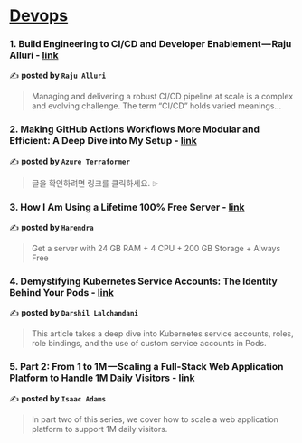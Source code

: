 
<h1><a href=https://medium.com/tag/devops/recommended target="_blank" rel="noopener noreferrer">Devops</a></h1>
<h3>1. Build Engineering to CI/CD and Developer Enablement — Raju Alluri - <a href="https://medium.com/@rajualluri/build-engineering-to-ci-cd-and-developer-enablement-raju-alluri-ecdf2b7e8538" target="_blank" rel="noopener noreferrer">link</a></h3>

✍️ **posted by `Raju Alluri`**

<blockquote>Managing and delivering a robust CI/CD pipeline at scale is a complex and evolving challenge. The term “CI/CD” holds varied meanings…</blockquote>

<h3>2. Making GitHub Actions Workflows More Modular and Efficient: A Deep Dive into My Setup - <a href="https://medium.com/azure-terraformer/making-github-actions-workflows-more-modular-and-efficient-a-deep-dive-into-my-setup-cb390223cdbb" target="_blank" rel="noopener noreferrer">link</a></h3>

✍️ **posted by `Azure Terraformer`**

<blockquote>글을 확인하려면 링크를 클릭하세요. ⌲</blockquote>

<h3>3. How I Am Using a Lifetime 100% Free Server - <a href="https://medium.com/@harendra21/how-i-am-using-a-lifetime-100-free-server-bd241e3a347a" target="_blank" rel="noopener noreferrer">link</a></h3>

✍️ **posted by `Harendra`**

<blockquote>Get a server with 24 GB RAM + 4 CPU + 200 GB Storage + Always Free</blockquote>

<h3>4. Demystifying Kubernetes Service Accounts: The Identity Behind Your Pods - <a href="https://medium.com/@darshil-lalchandani/demystifying-kubernetes-service-accounts-the-identity-behind-your-pods-80f69ace6d46" target="_blank" rel="noopener noreferrer">link</a></h3>

✍️ **posted by `Darshil Lalchandani`**

<blockquote>This article takes a deep dive into Kubernetes service accounts, roles, role bindings, and the use of custom service accounts in Pods.</blockquote>

<h3>5. Part 2: From 1 to 1M — Scaling a Full-Stack Web Application Platform to Handle 1M Daily Visitors - <a href="https://medium.com/@isaac.adams/part-2-from-1-to-1m-scaling-a-full-stack-web-application-platform-to-handle-1m-daily-visitors-24994ef1532b" target="_blank" rel="noopener noreferrer">link</a></h3>

✍️ **posted by `Isaac Adams`**

<blockquote>In part two of this series, we cover how to scale a web application platform to support 1M daily visitors.</blockquote>

